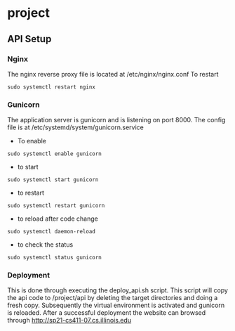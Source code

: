 # project

## API Setup

### Nginx

The nginx reverse proxy file is located at /etc/nginx/nginx.conf
To restart

```sudo systemctl restart nginx```

### Gunicorn

The application server is gunicorn and is listening on port 8000. The config file is at /etc/systemd/system/gunicorn.service
* To enable

```sudo systemctl enable gunicorn```

* to start

```sudo systemctl start gunicorn```

* to restart

```sudo systemctl restart gunicorn```

* to reload after code change

```sudo systemctl daemon-reload```

* to check the status

```sudo systemctl status gunicorn```

### Deployment

This is done through executing the deploy_api.sh script. This script will copy the api code to /project/api by deleting the target directories and doing a fresh copy. Subsequently the virtual environment is activated and gunicorn is reloaded.
After a successful deployment the website can browsed through http://sp21-cs411-07.cs.illinois.edu